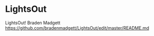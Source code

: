 # LightsOut
LightsOut!
Braden Madgett
https://github.com/bradenmadgett/LightsOut/edit/master/README.md

